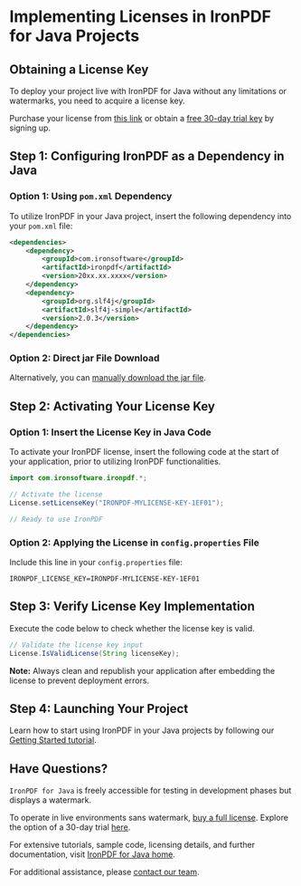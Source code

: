 # Implementing Licenses in IronPDF for Java Projects

## Obtaining a License Key

To deploy your project live with IronPDF for Java without any limitations or watermarks, you need to acquire a license key.

Purchase your license from [this link](https://ironpdf.com/java/licensing/) or obtain a [free 30-day trial key](#trial-license) by signing up.

## Step 1: Configuring IronPDF as a Dependency in Java

### Option 1: Using `pom.xml` Dependency

To utilize IronPDF in your Java project, insert the following dependency into your `pom.xml` file:

```xml  
<dependencies>
    <dependency>
        <groupId>com.ironsoftware</groupId>
        <artifactId>ironpdf</artifactId>
        <version>20xx.xx.xxxx</version>
    </dependency>
    <dependency>
        <groupId>org.slf4j</groupId>
        <artifactId>slf4j-simple</artifactId>
        <version>2.0.3</version>
    </dependency>
</dependencies>
```

### Option 2: Direct jar File Download

Alternatively, you can [manually download the jar file](https://ironpdf.com/$downloadPackage).

## Step 2: Activating Your License Key

### Option 1: Insert the License Key in Java Code

To activate your IronPDF license, insert the following code at the start of your application, prior to utilizing IronPDF functionalities.

```java
import com.ironsoftware.ironpdf.*;

// Activate the license
License.setLicenseKey("IRONPDF-MYLICENSE-KEY-1EF01");

// Ready to use IronPDF
```

### Option 2: Applying the License in `config.properties` File

Include this line in your `config.properties` file:
```
IRONPDF_LICENSE_KEY=IRONPDF-MYLICENSE-KEY-1EF01
```

## Step 3: Verify License Key Implementation

Execute the code below to check whether the license key is valid.

```java
// Validate the license key input
License.IsValidLicense(String licenseKey);
```

**Note:** Always clean and republish your application after embedding the license to prevent deployment errors.

## Step 4: Launching Your Project

Learn how to start using IronPDF in your Java projects by following our [Getting Started tutorial](https://ironpdf.com/java/docs/).

## Have Questions?

`IronPDF for Java` is freely accessible for testing in development phases but displays a watermark. 

To operate in live environments sans watermark, [buy a full license](https://ironpdf.com/java/licensing/). Explore the option of a 30-day trial [here](#trial-license).

For extensive tutorials, sample code, licensing details, and further documentation, visit [IronPDF for Java home](https://ironpdf.com/java/).

For additional assistance, please [contact our team](#live-chat-support).